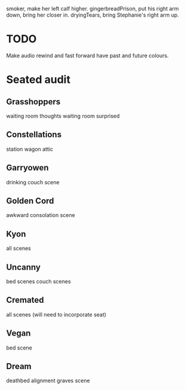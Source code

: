 smoker, make her left calf higher.
gingerbreadPrison, put his right arm down, bring her closer in.
dryingTears, bring Stephanie's right arm up.

# TODO
Make audio rewind and fast forward have past and future colours.

# Seated audit

## Grasshoppers
waiting room thoughts
waiting room surprised

## Constellations
station wagon
attic

## Garryowen
drinking couch scene

## Golden Cord
awkward consolation scene

## Kyon
all scenes

## Uncanny
bed scenes
couch scenes

## Cremated
all scenes
(will need to incorporate seat)

## Vegan
bed scene

## Dream
deathbed alignment
graves scene